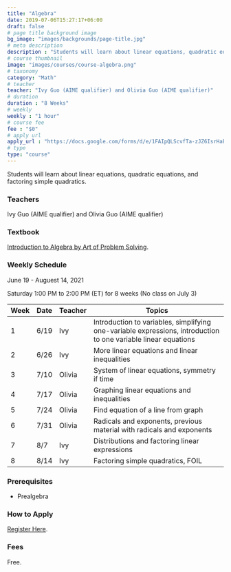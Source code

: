 ```yaml
---
title: "Algebra"
date: 2019-07-06T15:27:17+06:00
draft: false
# page title background image
bg_image: "images/backgrounds/page-title.jpg"
# meta description
description : "Students will learn about linear equations, quadratic equations, and factoring simple quadratics."
# course thumbnail
image: "images/courses/course-algebra.png"
# taxonomy
category: "Math"
# teacher
teacher: "Ivy Guo (AIME qualifier) and Olivia Guo (AIME qualifier)"
# duration
duration : "8 Weeks"
# weekly
weekly : "1 hour"
# course fee
fee : "$0"
# apply url
apply_url : "https://docs.google.com/forms/d/e/1FAIpQLScvfTa-zJZ6IsrHaBjKnhP7-5VrYFs5FpRO3-FhqDc3-Si3sw/viewform"
# type
type: "course"
---
```


Students will learn about linear equations, quadratic equations, and factoring simple quadratics.

### Teachers

Ivy Guo (AIME qualifier) and Olivia Guo (AIME qualifier)

### Textbook 
[Introduction to Algebra by Art of Problem Solving](https://artofproblemsolving.com/store/item/intro-algebra).

### Weekly Schedule

June 19 - Auguest 14, 2021

Saturday 1:00 PM to 2:00 PM (ET) for 8 weeks (No class on July 3)

|Week|Date  | Teacher|Topics
|----|------|--------|------------------------------------------------------
|1   |6/19  | Ivy    |Introduction to variables, simplifying one-variable expressions, introduction to one variable linear equations
|2   |6/26  | Ivy    |More linear equations and linear inequalities
|3   |7/10  | Olivia |System of linear equations, symmetry if time
|4   |7/17  | Olivia |Graphing linear equations and inequalities
|5   |7/24  | Olivia |Find equation of a line from graph
|6   |7/31  | Olivia |Radicals and exponents, previous material with radicals and exponents
|7   |8/7   | Ivy    |Distributions and factoring linear expressions
|8   |8/14  | Ivy    |Factoring simple quadratics, FOIL

### Prerequisites

* Prealgebra

### How to Apply

[Register Here](https://docs.google.com/forms/d/e/1FAIpQLScvfTa-zJZ6IsrHaBjKnhP7-5VrYFs5FpRO3-FhqDc3-Si3sw/viewform).

### Fees

Free.

